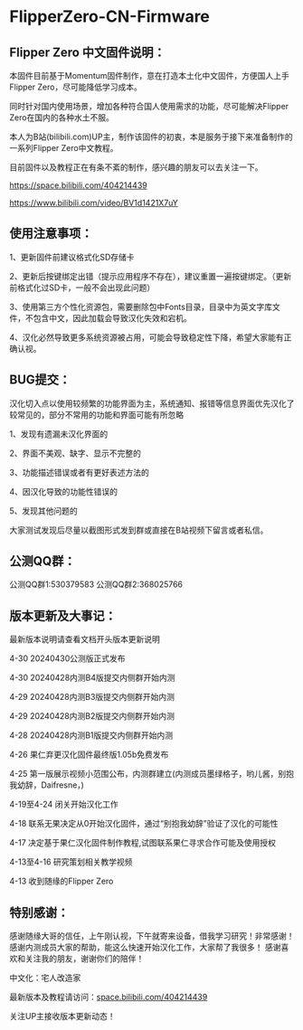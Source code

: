 # FlipperZero-CN-Firmware

Flipper Zero 中文固件说明：
-------------------------------------------------------------------------------------------
本固件目前基于Momentum固件制作，意在打造本土化中文固件，方便国人上手Flipper Zero，尽可能降低学习成本。

同时针对国内使用场景，增加各种符合国人使用需求的功能，尽可能解决Flipper Zero在国内的各种水土不服。

本人为B站(bilibili.com)UP主，制作该固件的初衷，本是服务于接下来准备制作的一系列Flipper Zero中文教程。

目前固件以及教程正在有条不紊的制作，感兴趣的朋友可以去关注一下。

https://space.bilibili.com/404214439

https://www.bilibili.com/video/BV1d1421X7uY

使用注意事项：
-------------------------------------------------------------------------------------------
1、更新固件前建议格式化SD存储卡

2、更新后按键绑定出错（提示应用程序不存在），建议重置一遍按键绑定。（更新前格式化过SD卡，一般不会出现此问题）

3、使用第三方个性化资源包，需要删除包中Fonts目录，目录中为英文字库文件，不包含中文，因此加载会导致汉化失效和宕机。

4、汉化必然导致更多系统资源被占用，可能会导致稳定性下降，希望大家能有正确认视。


BUG提交：
-------------------------------------------------------------------------------------------
汉化切入点以使用较频繁的功能界面为主，系统通知、报错等信息界面优先汉化了较常见的，部分不常用的功能和界面可能有所忽略

1、发现有遗漏未汉化界面的

2、界面不美观、缺字、显示不完整的

3、功能描述错误或者有更好表述方法的

4、因汉化导致的功能性错误的

5、发现其他问题的


大家测试发现后尽量以截图形式发到群或直接在B站视频下留言或者私信。


公测QQ群：
-------------------------------------------------------------------------------------------
公测QQ群1:530379583
公测QQ群2:368025766


版本更新及大事记：
-------------------------------------------------------------------------------------------
最新版本说明请查看文档开头版本更新说明

4-30 20240430公测版正式发布

4-30 20240428内测B4版提交内侧群开始内测

4-29 20240428内测B3版提交内侧群开始内测

4-29 20240428内测B2版提交内侧群开始内测

4-28 20240428内测B1版提交内侧群开始内测

4-26 果仁弃更汉化固件最终版1.05b免费发布

4-25 第一版展示视频小范围公布，内测群建立(内测成员墨绿格子，哟儿酱，别抱我幼辞，Daifresne，)

4-19至4-24 闭关开始汉化工作

4-18 联系无果决定从0开始汉化固件，通过“别抱我幼辞”验证了汉化的可能性

4-17 决定基于果仁汉化固件制作教程,试图联系果仁寻求合作可能及使用授权

4-13至4-16 研究策划相关教学视频

4-13 收到随缘的Flipper Zero


特别感谢：
-------------------------------------------------------------------------------------------
感谢随缘大哥的信任，上午刚认视，下午就寄来设备，借我学习研究！非常感谢！
感谢内测成员大家的帮助，能这么快速开始汉化工作，大家帮了我很多！
感谢喜欢和关注我的朋友，谢谢你们的陪伴！


中文化：宅人改造家

最新版本及教程请访问：[space.bilibili.com/404214439](https://space.bilibili.com/404214439)

关注UP主接收版本更新动态！
